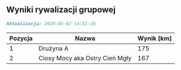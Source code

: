 ## Wyniki rywalizacji grupowej

```markdown
Aktualizacja: 2020-06-02 14:51:16
```

Pozycja | Nazwa | Wynik [km] |
------------ | -------------  | -------------
 1 |Drużyna A | 175 
 2 |Ciosy Mocy aka Ostry Cień Mgły | 167